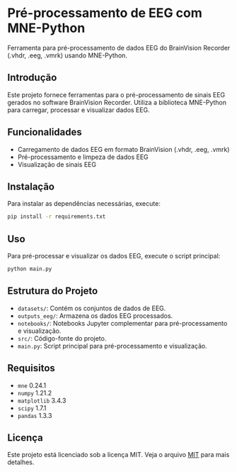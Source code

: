 # Pré-processamento de EEG com MNE-Python
Ferramenta para pré-processamento de dados EEG do BrainVision Recorder (.vhdr, .eeg, .vmrk) usando MNE-Python.

## Introdução
Este projeto fornece ferramentas para o pré-processamento de sinais EEG gerados no software BrainVision Recorder. Utiliza a biblioteca MNE-Python para carregar, processar e visualizar dados EEG.

## Funcionalidades
- Carregamento de dados EEG em formato BrainVision (.vhdr, .eeg, .vmrk)
- Pré-processamento e limpeza de dados EEG
- Visualização de sinais EEG

## Instalação
Para instalar as dependências necessárias, execute:
```bash
pip install -r requirements.txt
```

## Uso
Para pré-processar e visualizar os dados EEG, execute o script principal:
```bash
python main.py
```

## Estrutura do Projeto
- `datasets/`: Contém os conjuntos de dados de EEG.
- `outputs_eeg/`: Armazena os dados EEG processados.
- `notebooks/`: Notebooks Jupyter complementar para pré-processamento e visualização.
- `src/`: Código-fonte do projeto.
- `main.py`: Script principal para pré-processamento e visualização.

## Requisitos
- `mne` 0.24.1
- `numpy` 1.21.2
- `matplotlib` 3.4.3
- `scipy` 1.7.1
- `pandas` 1.3.3

## Licença
Este projeto está licenciado sob a licença MIT. Veja o arquivo [MIT](https://choosealicense.com/licenses/mit/) para mais detalhes.
